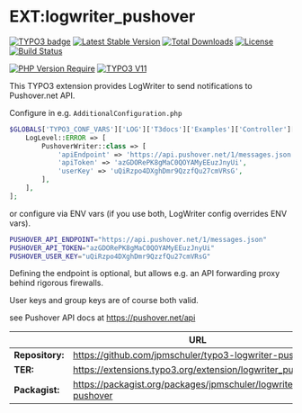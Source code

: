 # EXT:logwriter_pushover
[![TYPO3 badge](https://shields.io/endpoint?url=https://typo3-badges.dev/badge/logwriter_pushover/extension/shields)](https://extensions.typo3.org/extension/logwriter_pushover)
[![Latest Stable Version](http://poser.pugx.org/jpmschuler/logwriter-pushover/v)](https://packagist.org/packages/jpmschuler/showpageeditors)
[![Total Downloads](http://poser.pugx.org/jpmschuler/logwriter-pushover/downloads)](https://packagist.org/packages/jpmschuler/showpageeditors)
[![License](http://poser.pugx.org/jpmschuler/logwriter-pushover/license)](https://packagist.org/packages/jpmschuler/showpageeditors)
[![Build Status](https://github.com/jpmschuler/typo3-logwriter-pushover/actions/workflows/ci.yml/badge.svg?branch=main)](https://github.com/jpmschuler/typo3-logwriter-pushover/actions/workflows/ci.yml)

[![PHP Version Require](http://poser.pugx.org/jpmschuler/showpageeditors/require/php)](https://packagist.org/packages/jpmschuler/logwriter-pushover)
[![TYPO3 V11](https://img.shields.io/badge/TYPO3-11-orange.svg)](https://get.typo3.org/version/11)


This TYPO3 extension provides LogWriter to send notifications to Pushover.net API.

Configure in e.g. `AdditionalConfiguration.php`
```php
$GLOBALS['TYPO3_CONF_VARS']['LOG']['T3docs']['Examples']['Controller']['writerConfiguration'] = [
    LogLevel::ERROR => [
        PushoverWriter::class => [
            'apiEndpoint' => 'https://api.pushover.net/1/messages.json',
            'apiToken' => 'azGDORePK8gMaC0QOYAMyEEuzJnyUi',
            'userKey' => 'uQiRzpo4DXghDmr9QzzfQu27cmVRsG',
        ],
    ],
];
```
or configure via ENV vars (if you use both, LogWriter config overrides ENV vars).
```sh
PUSHOVER_API_ENDPOINT="https://api.pushover.net/1/messages.json"
PUSHOVER_API_TOKEN="azGDORePK8gMaC0QOYAMyEEuzJnyUi"
PUSHOVER_USER_KEY="uQiRzpo4DXghDmr9QzzfQu27cmVRsG"
```

Defining the endpoint is optional, but allows e.g. an API forwarding proxy behind rigorous firewalls.

User keys and group keys are of course both valid.

see Pushover API docs at https://pushover.net/api

|                 | URL                                                        |
|-----------------|------------------------------------------------------------|
| **Repository:** | https://github.com/jpmschuler/typo3-logwriter-pushover     |
| **TER:**        | https://extensions.typo3.org/extension/logwriter_pushover |
| **Packagist:**  | https://packagist.org/packages/jpmschuler/logwriter-pushover  |
